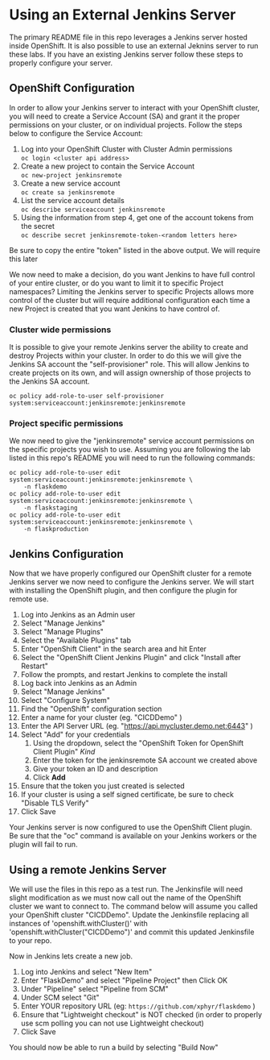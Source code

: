 # Using an External Jenkins Server

The primary README file in this repo leverages a Jenkins server hosted inside OpenShift. It is also possible to use an external Jeknins server to run these labs. If you have an existing Jenkins server follow these steps to properly configure your server.

## OpenShift Configuration

In order to allow your Jenkins server to interact with your OpenShift cluster, you will need to create a Service Account (SA) and grant it the proper permissions on your cluster, or on individual projects. Follow the steps below to configure the Service Account:

1) Log into your OpenShift Cluster with Cluster Admin permissions  
`oc login <cluster api address>`
2) Create a new project to contain the Service Account  
`oc new-project jenkinsremote`
3) Create a new service account  
`oc create sa jenkinsremote`
4) List the service account details  
`oc describe serviceaccount jenkinsremote`
5) Using the information from step 4, get one of the account tokens from the secret  
`oc describe secret jenkinsremote-token-<random letters here>`

Be sure to copy the entire "token" listed in the above output. We will require this later

We now need to make a decision, do you want Jenkins to have full control of your entire cluster, or do you want to limit it to specific Project namespaces? Limiting the Jenkins server to specific Projects allows more control of the cluster but will require additional configuration each time a new Project is created that you want Jenkins to have control of.

### Cluster wide permissions

It is possible to give your remote Jenkins server the ability to create and destroy Projects within your cluster. In order to do this we will give the Jenkins SA account the "self-provisioner" role. This will allow Jenkins to create projects on its own, and will assign ownership of those projects to the Jenkins SA account.

``` shell
oc policy add-role-to-user self-provisioner system:serviceaccount:jenkinsremote:jenkinsremote
```

### Project specific permissions

We now need to give the "jenkinsremote" service account permissions on the specific projects you wish to use. Assuming you are following the lab listed in this repo's README you will need to run the following commands:

``` shell
oc policy add-role-to-user edit system:serviceaccount:jenkinsremote:jenkinsremote \
    -n flaskdemo
oc policy add-role-to-user edit system:serviceaccount:jenkinsremote:jenkinsremote \
    -n flaskstaging
oc policy add-role-to-user edit system:serviceaccount:jenkinsremote:jenkinsremote \
    -n flaskproduction
```

## Jenkins Configuration

Now that we have properly configured our OpenShift cluster for a remote Jenkins server we now need to configure the Jenkins server.  We will start with installing the OpenShift plugin, and then configure the plugin for remote use.

1. Log into Jenkins as an Admin user
2. Select "Manage Jenkins"
3. Select "Manage Plugins"
4. Select the "Available Plugins" tab
5. Enter "OpenShift Client" in the search area and hit Enter
6. Select the "OpenShift Client Jenkins Plugin" and click "Install after Restart"
7. Follow the prompts, and restart Jenkins to complete the install
8. Log back into Jenkins as an Admin
9. Select "Manage Jenkins"
10. Select "Configure System"
11. Find the "OpenShift" configuration section
12. Enter a name for your cluster (eg. "CICDDemo" )
13. Enter the API Server URL (eg. "https://api.mycluster.demo.net:6443" )
14. Select "Add" for your credentials
    1. Using the dropdown, select the "OpenShift Token for OpenShift Client Plugin" _Kind_
    2. Enter the token for the jenkinsremote SA account we created above
    3. Give your token an ID and description
    4. Click **Add**
15. Ensure that the token you just created is selected
16. If your cluster is using a self signed certificate, be sure to check "Disable TLS Verify"
17. Click Save

Your Jenkins server is now configured to use the OpenShift Client plugin. Be sure that the "oc" command is available on your Jenkins workers or the plugin will fail to run.

## Using a remote Jenkins Server

We will use the files in this repo as a test run. The Jenkinsfile will need slight modification as we must now call out the name of the OpenShift cluster we want to connect to. The command below will assume you called your OpenShift cluster "CICDDemo". Update the Jenkinsfile replacing all instances of 'openshift.withCluster()' with 'openshift.withCluster("CICDDemo")' and commit this updated Jenkinsfile to your repo.

Now in Jenkins lets create a new job.

1. Log into Jenkins and select "New Item"
2. Enter "FlaskDemo" and select "Pipeline Project" then Click OK
3. Under "Pipeline" select "Pipeline from SCM"
4. Under SCM select "Git"
5. Enter YOUR repository URL (eg: `https://github.com/xphyr/flaskdemo` )
6. Ensure that "Lightweight checkout" is NOT checked
   (in order to properly use scm polling you can not use Lightweight checkout)
7. Click Save

You should now be able to run a build by selecting "Build Now"
